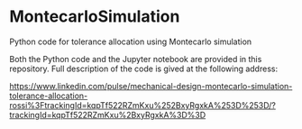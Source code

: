 # MontecarloSimulation
Python code for tolerance allocation using Montecarlo simulation

Both the Python code and the Jupyter notebook are provided in this repository.
Full description of the code is gived at the following address: 

https://www.linkedin.com/pulse/mechanical-design-montecarlo-simulation-tolerance-allocation-rossi%3FtrackingId=kqpTf522RZmKxu%252BxyRgxkA%253D%253D/?trackingId=kqpTf522RZmKxu%2BxyRgxkA%3D%3D
